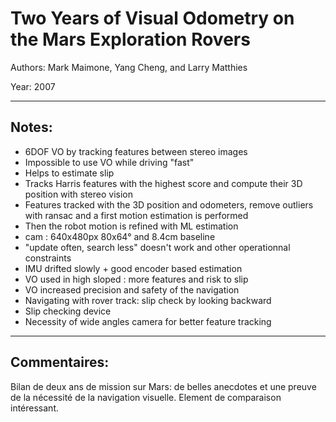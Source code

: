 # Two Years of Visual Odometry on the Mars Exploration Rovers

Authors: Mark Maimone,
Yang Cheng, and Larry Matthies

Year: 2007
___

Notes:
---
* 6DOF VO by tracking features between stereo images
* Impossible to use VO while driving "fast"
* Helps to estimate slip
* Tracks Harris features with the highest score and compute their 3D position with stereo vision
* Features tracked with the 3D position and odometers, remove outliers with ransac and a first motion estimation is performed
* Then the robot motion is refined with ML estimation
* cam  : 640x480px 80x64° and 8.4cm baseline 
* "update often, search less" doesn't work and other operationnal constraints
* IMU drifted slowly + good encoder based estimation
* VO used in high sloped : more features and risk to slip
* VO increased precision and safety of the navigation
* Navigating with rover track: slip check by looking backward 
* Slip checking device
* Necessity of wide angles camera for better feature tracking
___
Commentaires:
---
Bilan de deux ans de mission sur Mars: de belles anecdotes et une preuve de la nécessité de la navigation visuelle. Element de comparaison intéressant.